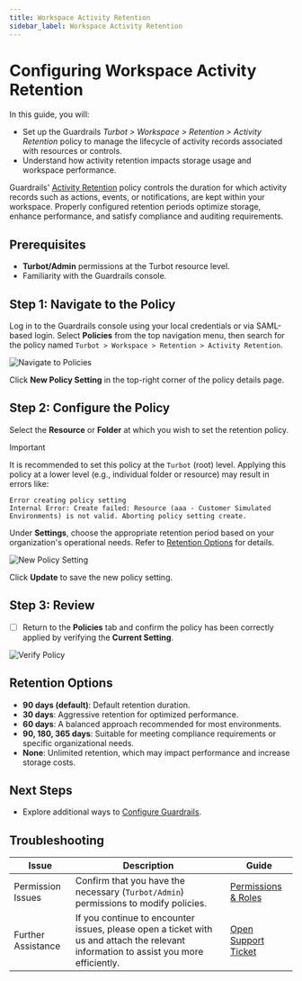 ```yaml
---
title: Workspace Activity Retention
sidebar_label: Workspace Activity Retention
---
```


# Configuring Workspace Activity Retention

In this guide, you will:

- Set up the Guardrails *Turbot > Workspace > Retention > Activity Retention* policy to manage the lifecycle of activity records associated with resources or controls.
- Understand how activity retention impacts storage usage and workspace performance.

Guardrails' [Activity Retention](https://hub.guardrails.turbot.com/mods/turbot/policies/turbot/activityRetention) policy controls the duration for which activity records such as actions, events, or notifications, are kept within your workspace. Properly configured retention periods optimize storage, enhance performance, and satisfy compliance and auditing requirements.

## Prerequisites

- **Turbot/Admin** permissions at the Turbot resource level.
- Familiarity with the Guardrails console.

## Step 1: Navigate to the Policy

Log in to the Guardrails console using your local credentials or via SAML-based login. Select **Policies** from the top navigation menu, then search for the policy named `Turbot > Workspace > Retention > Activity Retention`.

![Navigate to Policies](/images/docs/guardrails/guides/configuring-guardrails/activity-retention/navigate-to-policies.png)

Click **New Policy Setting** in the top-right corner of the policy details page.

## Step 2: Configure the Policy

Select the **Resource** or **Folder** at which you wish to set the retention policy.
> [!IMPORTANT]
> It is recommended to set this policy at the `Turbot` (root) level. Applying this policy at a lower level (e.g., individual folder or resource) may result in errors like:
>
> ```
> Error creating policy setting
> Internal Error: Create failed: Resource (aaa - Customer Simulated Environments) is not valid. Aborting policy setting create.
> ```

Under **Settings**, choose the appropriate retention period based on your organization's operational needs. Refer to [Retention Options](#retention-options) for details.

![New Policy Setting](/images/docs/guardrails/guides/configuring-guardrails/activity-retention/new-policy-setting.png)

Click **Update** to save the new policy setting.

## Step 3: Review

- [ ] Return to the **Policies** tab and confirm the policy has been correctly applied by verifying the **Current Setting**.

![Verify Policy](/images/docs/guardrails/guides/configuring-guardrails/activity-retention/verify-activity-retention-policy.png)

## Retention Options

- **90 days (default)**: Default retention duration.
- **30 days**: Aggressive retention for optimized performance.
- **60 days**: A balanced approach recommended for most environments.
- **90, 180, 365 days**: Suitable for meeting compliance requirements or specific organizational needs.
- **None**: Unlimited retention, which may impact performance and increase storage costs.

## Next Steps

- Explore additional ways to [Configure Guardrails](/guardrails/docs/guides/configuring-guardrails).

## Troubleshooting

| Issue                          | Description                                                                                             | Guide                                                                                               |
| ------------------------------ | ------------------------------------------------------------------------------------------------------- | --------------------------------------------------------------------------------------------------- |
| Permission Issues              | Confirm that you have the necessary (`Turbot/Admin`) permissions to modify policies.                     | [Permissions & Roles](/guardrails/docs/concepts/iam/permissions#permissions) |
| Further Assistance                       | If you continue to encounter issues, please open a ticket with us and attach the relevant information to assist you more efficiently.                                                 | [Open Support Ticket](https://support.turbot.com)   |
